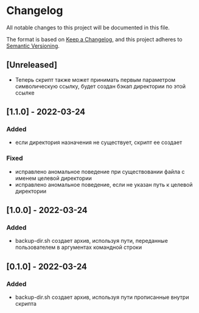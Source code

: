 # Changelog
All notable changes to this project will be documented in this file.

The format is based on [Keep a Changelog](https://keepachangelog.com/en/1.0.0/),
and this project adheres to [Semantic Versioning](https://semver.org/spec/v2.0.0.html).

## [Unreleased]
- Теперь скрипт также может принимать первым параметром символическую ссылку, 
будет создан бэкап директории по этой ссылке

## [1.1.0] - 2022-03-24
### Added
- если директория назначения не существует, скрипт ее создает
### Fixed
- исправлено аномальное поведение при существовании файла с именем целевой директории
- исправлено аномальное поведение, если не указан путь к целевой директории

## [1.0.0] - 2022-03-24
### Added
- backup-dir.sh создает архив, используя пути, переданные пользователем в аргументах командной строки

## [0.1.0] - 2022-03-24
### Added
- backup-dir.sh создает архив, используя пути прописанные внутри скрипта